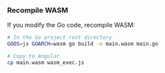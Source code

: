 ### Recompile WASM

If you modify the Go code, recompile WASM:

```bash
# In the Go project root directory
GOOS=js GOARCH=wasm go build -o main.wasm main.go

# Copy to Angular
cp main.wasm wasm_exec.js
```

